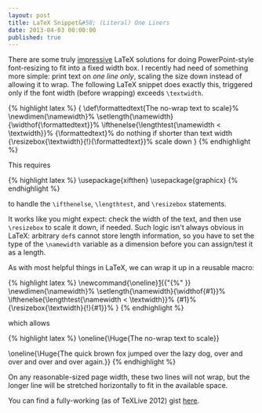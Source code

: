 ```yaml
---
layout: post
title: LaTeX Snippet&#58; (Literal) One Liners
date: 2013-04-03 00:00:00
published: true
---
```


There are some truly [impressive][1] LaTeX solutions for doing
PowerPoint-style font-resizing to fit into a fixed width box.  I
recently had need of something more simple: print text on *one line
only*, scaling the size down instead of allowing it to wrap.  The
following LaTeX snippet does exactly this, triggered only if the font
width (before wrapping) exceeds `\textwidth`.

{% highlight latex %}
{
  \def\formattedtext{The no-wrap text to scale}%
  \newdimen{\namewidth}%
  \setlength{\namewidth}{\widthof{\formattedtext}}%
  \ifthenelse{\lengthtest{\namewidth < \textwidth}}%
  {\formattedtext}% do nothing if shorter than text width
  {\resizebox{\textwidth}{!}{\formattedtext}}% scale down
}
{% endhighlight %}

This requires

{% highlight latex %}
\usepackage{xifthen}
\usepackage{graphicx}
{% endhighlight %}

to handle the `\ifthenelse`, `\lengthtest`, and `\resizebox`
statements.

It works like you might expect: check the width of the text, and then
use `\resizebox` to scale it down, if needed.  Such logic isn't always
obvious in LaTeX: arbitrary `def`s cannot store length information, so
you have to set the type of the `\namewidth` variable as a dimension
before you can assign/test it as a length.

As with most helpful things in LaTeX, we can wrap it up in a reusable
macro:

{% highlight latex %}
\newcommand{\oneline}[1]{{"{%" }}
  \newdimen{\namewidth}%
  \setlength{\namewidth}{\widthof{#1}}%
  \ifthenelse{\lengthtest{\namewidth < \textwidth}}%
  {#1}%
  {\resizebox{\textwidth}{!}{#1}}%
}
{% endhighlight %}

which allows

{% highlight latex %}
\oneline{\Huge{The no-wrap text to scale}}

\oneline{\Huge{The quick brown fox jumped over the lazy dog, over and over and over and over again.}}
{% endhighlight %}

On any reasonable-sized page width, these two lines will not wrap, but
the longer line will be stretched horizontally to fit in the available space.

You can find a fully-working (as of TeXLive 2012) gist [here][2].

[1]: https://tex.stackexchange.com/questions/33417/adjust-font-size-on-the-fly
[2]: https://gist.github.com/malloc47/5298181
